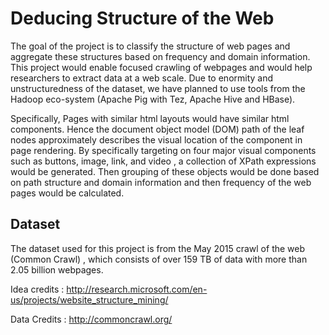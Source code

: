 Deducing Structure of the Web
=============================

The goal of the project is to classify the structure of web pages and aggregate these structures based on frequency and domain information. This project would enable focused crawling of webpages and would help researchers to extract data at a web scale.  Due to enormity and unstructuredness of the dataset, we have planned to use tools from the Hadoop eco-system (Apache Pig with Tez, Apache Hive and HBase).

Specifically, Pages with similar html layouts  would have similar html components. Hence the document object model (DOM) path of the leaf nodes approximately describes the visual location of the component in page rendering. By specifically targeting on four major visual components such as buttons, image, link, and video , a collection of XPath expressions would be generated. Then grouping of these objects would be done based on path structure and domain information and then frequency of the web pages would be calculated.

Dataset 
-------

The dataset used for this project is from the May 2015 crawl of the web (Common Crawl) , which consists of over 159 TB of data with more than 2.05 billion webpages.

Idea credits : http://research.microsoft.com/en-us/projects/website_structure_mining/ 

Data Credits : http://commoncrawl.org/ 
 
